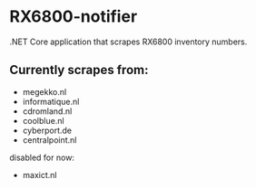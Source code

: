 # RX6800-notifier
.NET Core application that scrapes RX6800 inventory numbers.

## Currently scrapes from:
- megekko.nl
- informatique.nl
- cdromland.nl
- coolblue.nl
- cyberport.de
- centralpoint.nl

disabled for now:
- maxict.nl